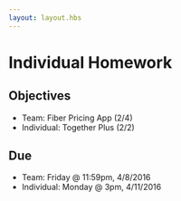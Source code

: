 ```yaml
---
layout: layout.hbs
---
```


# Individual Homework

## Objectives

* Team: Fiber Pricing App (2/4)
* Individual: Together Plus (2/2)

## Due

* Team: Friday @ 11:59pm, 4/8/2016
* Individual: Monday @ 3pm, 4/11/2016
